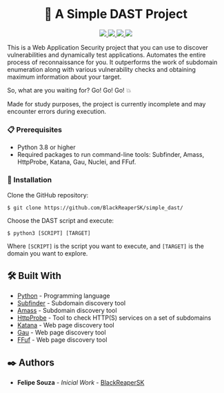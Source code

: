 <h1 align="center"><b>🚀 A Simple DAST Project </b></h1>


<p align="center">
  <a href="https://www.gnu.org/licenses/gpl-3.0.en.html">
      <img src="https://img.shields.io/badge/license-GPL3-_red.svg">
  </a>
  <a href="https://twitter.com/BlackReaperSK">
    <img src="https://img.shields.io/badge/twitter-%40BlackReaperSK-blue">
  </a>
    <a href="https://github.com/BlackReaperSK/simple_dast/issues?q=is%3Aissue+is%3Aclosed">
    <img src="https://img.shields.io/github/issues-closed-raw/BlackReaperSK/simple_dast">
  </a>
  <a href="https://github.com/BlackReaperSK/simple_dast/wiki">
    <img src="https://img.shields.io/badge/doc-wiki-blue.svg">
  </a>
</p>

This is a Web Application Security project that you can use to discover vulnerabilities and dynamically test applications. Automates the entire process of reconnaissance for you. It outperforms the work of subdomain enumeration along with various vulnerability checks and obtaining maximum information about your target.

So, what are you waiting for? Go! Go! Go! :boom:

Made for study purposes, the project is currently incomplete and may encounter errors during execution.

### 📋 Prerequisites

* Python 3.8 or higher
* Required packages to run command-line tools: Subfinder, Amass, HttpProbe, Katana, Gau, Nuclei, and FFuf.

### 🔧 Installation

Clone the GitHub repository:

```shell
$ git clone https://github.com/BlackReaperSK/simple_dast/
```
Choose the DAST script and execute:

```shell
$ python3 [SCRIPT] [TARGET]
```
Where `[SCRIPT]` is the script you want to execute, and `[TARGET]` is the domain you want to explore.

## 🛠️ Built With

* [Python](https://www.python.org/) - Programming language
* [Subfinder](https://github.com/projectdiscovery/subfinder) - Subdomain discovery tool
* [Amass](https://github.com/OWASP/Amass) - Subdomain discovery tool
* [HttpProbe](https://github.com/tomnomnom/httprobe) - Tool to check HTTP(S) services on a set of subdomains
* [Katana](https://github.com/JohnWoodman/katana) - Web page discovery tool
* [Gau](https://github.com/lc/gau) - Web page discovery tool
* [FFuf](https://github.com/ffuf/ffuf) - Web page discovery tool

## ✒️ Authors

* **Felipe Souza** - *Inicial Work* - [BlackReaperSK](https://github.com/BlackReaperSK)






